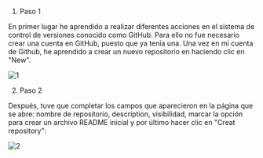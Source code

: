 1. Paso 1

En primer lugar he aprendido a realizar diferentes acciones en el sistema de control de versiones conocido como GitHub. 
Para ello no fue necesario crear una cuenta en GitHub, puesto que ya tenía una. 
Una vez en mi cuenta de Github, he aprendido a crear un nuevo repositorio en haciendo clic en "New". 

![1](https://github.com/user-attachments/assets/507c4f52-f0d0-485e-978e-aa72e6b4c515)

2. Paso 2

Después, tuve que completar los campos que aparecieron en la página que se abre: nombre de repositorio, description, 
visibilidad, marcar la opción para crear un archivo README inicial y por último hacer clic en "Creat repository":

![2](https://github.com/user-attachments/assets/88c7736a-0205-44a4-8cf4-8c5154990394)



